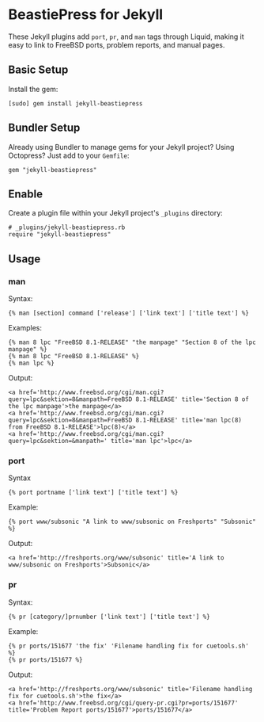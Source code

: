 BeastiePress for Jekyll
=======================

These Jekyll plugins add ```port```, ```pr```, and ```man``` tags through Liquid, making it easy to link to FreeBSD ports, problem reports, and manual pages.

Basic Setup
-----------
Install the gem:

	[sudo] gem install jekyll-beastiepress

Bundler Setup
-------------
Already using Bundler to manage gems for your Jekyll project? Using Octopress? Just add to your ```Gemfile```:

	gem "jekyll-beastiepress"

Enable
------
Create a plugin file within your Jekyll project's ```_plugins``` directory:

	# _plugins/jekyll-beastiepress.rb
	require "jekyll-beastiepress"

Usage
-----

### man
Syntax:

	{% man [section] command ['release'] ['link text'] ['title text'] %}

Examples:

	{% man 8 lpc "FreeBSD 8.1-RELEASE" "the manpage" "Section 8 of the lpc manpage" %}
	{% man 8 lpc "FreeBSD 8.1-RELEASE" %}
	{% man lpc %}

Output:

	<a href='http://www.freebsd.org/cgi/man.cgi?query=lpc&sektion=8&manpath=FreeBSD 8.1-RELEASE' title='Section 8 of the lpc manpage'>the manpage</a>
	<a href='http://www.freebsd.org/cgi/man.cgi?query=lpc&sektion=8&manpath=FreeBSD 8.1-RELEASE' title='man lpc(8) from FreeBSD 8.1-RELEASE'>lpc(8)</a>
	<a href='http://www.freebsd.org/cgi/man.cgi?query=lpc&sektion=&manpath=' title='man lpc'>lpc</a>

### port
Syntax

	{% port portname ['link text'] ['title text'] %}

Example:

	{% port www/subsonic "A link to www/subsonic on Freshports" "Subsonic" %}

Output:

	<a href='http://freshports.org/www/subsonic' title='A link to www/subsonic on Freshports'>Subsonic</a>

### pr
Syntax:

	{% pr [category/]prnumber ['link text'] ['title text'] %}

Example:

	{% pr ports/151677 'the fix' 'Filename handling fix for cuetools.sh' %}
	{% pr ports/151677 %}

Output:

	<a href='http://freshports.org/www/subsonic' title='Filename handling fix for cuetools.sh'>the fix</a>
	<a href='http://www.freebsd.org/cgi/query-pr.cgi?pr=ports/151677' title='Problem Report ports/151677'>ports/151677</a>

